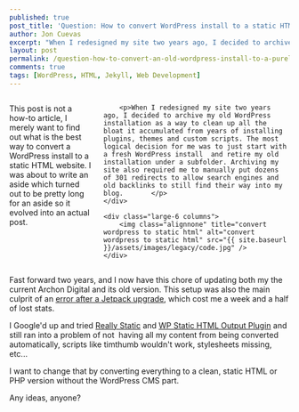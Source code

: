 ```yaml
---
published: true
post_title: 'Question: How to convert WordPress install to a static HTML website'
author: Jon Cuevas
excerpt: "When I redesigned my site two years ago, I decided to archive my old WordPress installation as a way to clean up all the bloat it accumulated from years of installing plugins, themes and custom scripts. The most logical decision for me was to just start with a fresh WordPress install  and retire my old installation under a subfolder. Archiving my site also required me to manually put dozens of 301 redirects to allow search engines and old backlinks to still find their way into my blog."
layout: post
permalink: /question-how-to-convert-an-old-wordpress-install-to-a-purely-static-html-website-1737/
comments: true
tags: [WordPress, HTML, Jekyll, Web Development]
---
```


<div class="row">
	<div class="large-6 columns">
		<p class="lead">This post is not a how-to article, I merely want to find out what is the best way to convert a WordPress install to a static HTML website. I was about to write an aside which turned out to be pretty long for an aside so it evolved into an actual post.</p>

		<p>When I redesigned my site two years ago, I decided to archive my old WordPress installation as a way to clean up all the bloat it accumulated from years of installing plugins, themes and custom scripts. The most logical decision for me was to just start with a fresh WordPress install  and retire my old installation under a subfolder. Archiving my site also required me to manually put dozens of 301 redirects to allow search engines and old backlinks to still find their way into my blog.		</p>
	</div>

	<div class="large-6 columns">
		<img class="alignnone" title="convert wordpress to static html" alt="convert wordpress to static html" src="{{ site.baseurl }}/assets/images/legacy/code.jpg" />		
	</div>	
</div>

Fast forward two years, and I now have this chore of updating both my the current Archon Digital and its old version. This setup was also the main culprit of an [error after a Jetpack upgrade][1], which cost me a week and a half of lost stats.

I Google'd up and tried [Really Static][2] and [WP Static HTML Output Plugin][3] and still ran into a problem of not  having all my content from being converted automatically, scripts like timthumb wouldn't work, stylesheets missing, etc...

I want to change that by converting everything to a clean, static HTML or PHP version without the WordPress CMS part.

Any ideas, anyone?


 [1]: http://archondigital.com/lost-all-my-stats-after-jetpack-upgrade-1650/
 [2]: http://wordpress.org/extend/plugins/really-static/
 [3]: http://wordpress.org/extend/plugins/static-html-output-plugin/